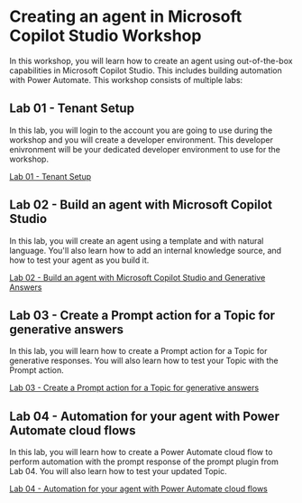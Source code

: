 # Creating an agent in Microsoft Copilot Studio Workshop

In this workshop, you will learn how to create an agent using out-of-the-box capabilities in Microsoft Copilot Studio. This includes building automation with Power Automate. This workshop consists of multiple labs:

## Lab 01 - Tenant Setup

In this lab, you will login to the account you are going to use during the workshop and you will create a developer environment. This developer enivronment will be your dedicated developer environment to use for the workshop.

[Lab 01 - Tenant Setup](./lab-01/README.md)

## Lab 02 - Build an agent with Microsoft Copilot Studio

In this lab, you will create an agent using a template and with natural language. You'll also learn how to add an internal knowledge source, and how to test your agent as you build it.

[Lab 02 - Build an agent with Microsoft Copilot Studio and Generative Answers](./lab-02/README.md)

## Lab 03 - Create a Prompt action for a Topic for generative answers

In this lab, you will learn how to create a Prompt action for a Topic for generative responses. You will also learn how to test your Topic with the Prompt action.

[Lab 03 - Create a Prompt action for a Topic for generative answers](./lab-03/README.md)

## Lab 04 - Automation for your agent with Power Automate cloud flows

In this lab, you will learn how to create a Power Automate cloud flow to perform automation with the prompt response of the prompt plugin from Lab 04. You will also learn how to test your updated Topic.

[Lab 04 - Automation for your agent with Power Automate cloud flows](./lab-04/README.md)
